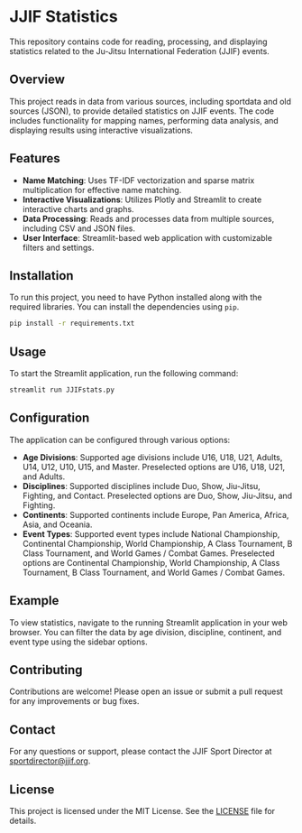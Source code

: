 # JJIF Statistics

This repository contains code for reading, processing, and displaying statistics related to the Ju-Jitsu International Federation (JJIF) events.

## Overview

This project reads in data from various sources, including sportdata and old sources (JSON), to provide detailed statistics on JJIF events. The code includes functionality for mapping names, performing data analysis, and displaying results using interactive visualizations.

## Features

- **Name Matching**: Uses TF-IDF vectorization and sparse matrix multiplication for effective name matching.
- **Interactive Visualizations**: Utilizes Plotly and Streamlit to create interactive charts and graphs.
- **Data Processing**: Reads and processes data from multiple sources, including CSV and JSON files.
- **User Interface**: Streamlit-based web application with customizable filters and settings.

## Installation

To run this project, you need to have Python installed along with the required libraries. You can install the dependencies using `pip`.

```bash
pip install -r requirements.txt
```

## Usage

To start the Streamlit application, run the following command:

```bash
streamlit run JJIFstats.py
```

## Configuration

The application can be configured through various options:

- **Age Divisions**: Supported age divisions include U16, U18, U21, Adults, U14, U12, U10, U15, and Master. Preselected options are U16, U18, U21, and Adults.
- **Disciplines**: Supported disciplines include Duo, Show, Jiu-Jitsu, Fighting, and Contact. Preselected options are Duo, Show, Jiu-Jitsu, and Fighting.
- **Continents**: Supported continents include Europe, Pan America, Africa, Asia, and Oceania.
- **Event Types**: Supported event types include National Championship, Continental Championship, World Championship, A Class Tournament, B Class Tournament, and World Games / Combat Games. Preselected options are Continental Championship, World Championship, A Class Tournament, B Class Tournament, and World Games / Combat Games.

## Example

To view statistics, navigate to the running Streamlit application in your web browser. You can filter the data by age division, discipline, continent, and event type using the sidebar options.

## Contributing

Contributions are welcome! Please open an issue or submit a pull request for any improvements or bug fixes.

## Contact

For any questions or support, please contact the JJIF Sport Director at [sportdirector@jjif.org](mailto:sportdirector@jjif.org).

## License

This project is licensed under the MIT License. See the [LICENSE](LICENSE) file for details.
